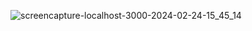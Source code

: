 ![screencapture-localhost-3000-2024-02-24-15_45_14](https://github.com/code-env/fiango/assets/135658967/a606cb75-4e67-4750-a47b-7ae5031deb95)
